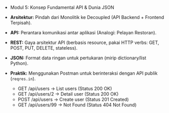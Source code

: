 * Modul 5: Konsep Fundamental API & Dunia JSON

*   **Arsitektur:** Pindah dari Monolitik ke Decoupled (API Backend + Frontend Terpisah).
*   **API:** Perantara komunikasi antar aplikasi (Analogi: Pelayan Restoran).
*   **REST:** Gaya arsitektur API (berbasis resource, pakai HTTP verbs: GET, POST, PUT, DELETE, stateless).
*   **JSON:** Format data ringan untuk pertukaran (mirip dictionary/list Python).
*   **Praktik:** Menggunakan Postman untuk berinteraksi dengan API publik (`reqres.in`).
    *   GET /api/users -> List users (Status 200 OK)
    *   GET /api/users/2 -> Detail user (Status 200 OK)
    *   POST /api/users -> Create user (Status 201 Created)
    *   GET /api/users/99 -> Not Found (Status 404 Not Found)